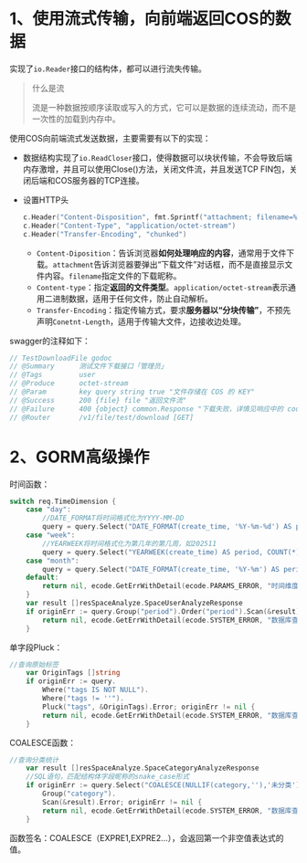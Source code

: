 # 1、使用流式传输，向前端返回COS的数据

实现了`io.Reader`接口的结构体，都可以进行流失传输。

> 什么是流
>
> 流是一种数据按顺序读取或写入的方式，它可以是数据的连续流动，而不是一次性的加载到内存中。

使用COS向前端流式发送数据，主要需要有以下的实现：

- 数据结构实现了`io.ReadCloser`接口，使得数据可以块状传输，不会导致后端内存激增，并且可以使用Close()方法，关闭文件流，并且发送TCP FIN包，关闭后端和COS服务器的TCP连接。

- 设置HTTP头

  ```go
  c.Header("Content-Disposition", fmt.Sprintf("attachment; filename=%q", path.Base(key)))
  c.Header("Content-Type", "application/octet-stream")
  c.Header("Transfer-Encoding", "chunked")
  ```

  - `Content-Diposition`：告诉浏览器**如何处理响应的内容**，通常用于文件下载。`attachment`告诉浏览器要弹出“下载文件”对话框，而不是直接显示文件内容。`filename`指定文件的下载昵称。
  - `Content-type`：指定**返回的文件类型**。`application/octet-stream`表示通用二进制数据，适用于任何文件，防止自动解析。
  - `Transfer-Encoding`：指定传输方式，要求**服务器以“分块传输”**，不预先声明`Conetnt-Length`，适用于传输大文件，边接收边处理。

swagger的注释如下：

```go
// TestDownloadFile godoc
// @Summary      测试文件下载接口「管理员」
// @Tags         user
// @Produce      octet-stream
// @Param        key query string true "文件存储在 COS 的 KEY"
// @Success      200 {file} file "返回文件流"
// @Failure      400 {object} common.Response "下载失败，详情见响应中的 code"
// @Router       /v1/file/test/download [GET]
```

# 2、GORM高级操作

时间函数：

```go
switch req.TimeDimension {
	case "day":
		//DATE_FORMAT将时间格式化为YYYY-MM-DD
		query = query.Select("DATE_FORMAT(create_time, '%Y-%m-%d') AS period, COUNT(*) AS count")
	case "week":
		//YEARWEEK将时间格式化为第几年的第几周，如202511
		query = query.Select("YEARWEEK(create_time) AS period, COUNT(*) AS count")
	case "month":
		query = query.Select("DATE_FORMAT(create_time, '%Y-%m') AS period, COUNT(*) AS count")
	default:
		return nil, ecode.GetErrWithDetail(ecode.PARAMS_ERROR, "时间维度不合法")
	}
	var result []resSpaceAnalyze.SpaceUserAnalyzeResponse
	if originErr := query.Group("period").Order("period").Scan(&result).Error; originErr != nil {
		return nil, ecode.GetErrWithDetail(ecode.SYSTEM_ERROR, "数据库查询失败")
	}
```

单字段Pluck：

```go
//查询原始标签
	var OriginTags []string
	if originErr := query.
		Where("tags IS NOT NULL").
		Where("tags != ''").
		Pluck("tags", &OriginTags).Error; originErr != nil {
		return nil, ecode.GetErrWithDetail(ecode.SYSTEM_ERROR, "数据库查询失败")
	}
```

COALESCE函数：

```go
//查询分类统计
	var result []resSpaceAnalyze.SpaceCategoryAnalyzeResponse
	//SQL语句，匹配结构体字段昵称的snake_case形式
	if originErr := query.Select("COALESCE(NULLIF(category,''),'未分类') AS category, COUNT(*) AS count, SUM(pic_size) as total_size").
		Group("category").
		Scan(&result).Error; originErr != nil {
		return nil, ecode.GetErrWithDetail(ecode.SYSTEM_ERROR, "数据库查询失败")
	}
```

函数签名：COALESCE（EXPRE1,EXPRE2…），会返回第一个非空值表达式的值。
